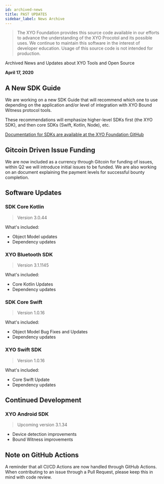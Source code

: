 ```yaml
---
id: archived-news
title: PAST UPDATES 
sidebar_label: News Archive
---
```


> The XYO Foundation provides this source code available in our efforts to advance the understanding of the XYO Procotol and its possible uses. We continue to maintain this software in the interest of developer education. Usage of this source code is not intended for production. 

<div class="alert alert-primary text-center" role="alert">
  Archived News and Updates about XYO Tools and Open Source
</div>

**April 17, 2020**

## A New SDK Guide

We are working on a new SDK Guide that will recommend which one to use depending on the application and/or level of integration with XYO Bound Witness protocol tools. 

These recommendations will emphasize higher-level SDKs first (the XYO SDK), and then core SDKs (Swift, Kotlin, Node), etc. 

<a href="<https://github.com/XYOracleNetwork>" 
    rel="noopener noreferrer"
    target="_blank">
      Documentation for SDKs are available at the XYO Foundation GitHub
  <i class="p-2 fas fa-external-link-alt"></i>
</a>

## Gitcoin Driven Issue Funding

We are now included as a currency through Gitcoin for funding of issues, within Q2 we will introduce initial issues to be funded. We are also working on an document explaining the payment levels for successful bounty completion. 

## Software Updates

### SDK Core Kotlin

> Version 3.0.44

What's included: 

-   Object Model updates
-   Dependency updates

### XYO Bluetooth SDK

> Version 3.1.1145

What's included: 

-   Core Kotlin Updates
-   Dependency updates

### SDK Core Swift

> Version 1.0.16

What's included: 

-   Object Model Bug Fixes and Updates
-   Dependency updates

### XYO Swift SDK

> Version 1.0.16

What's included: 

-   Core Swift Update
-   Dependency updates

## Continued Development

### XYO Android SDK

> Upcoming version 3.1.34

-   Device detection improvements
-   Bound Witness improvements

## Note on GitHub Actions

A reminder that all CI/CD Actions are now handled through GitHub Actions. When contributing to an issue through a Pull Request, please keep this in mind with code review. 
